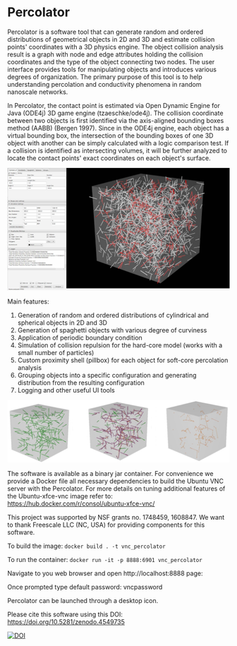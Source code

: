 # Percolator
Percolator is a software tool that can generate random and ordered distributions of geometrical objects in 2D and 3D and estimate collision points' coordinates with a 3D physics engine. The object collision analysis result is a graph with node and edge attributes holding the collision coordinates and the type of the object connecting two nodes.  The user interface provides tools for manipulating objects and introduces various degrees of organization. The primary purpose of this tool is to help understanding percolation and conductivity phenomena in random nanoscale networks.

In Percolator, the contact point is estimated via Open Dynamic Engine for Java (ODE4j) 3D game engine (tzaeschke/ode4j). The collision coordinate between two objects is first identified via the axis-aligned bounding boxes method (AABB) (Bergen 1997). Since in the ODE4j engine, each object has a virtual bounding box, the intersection of the bounding boxes of one 3D object with another can be simply calculated with a logic comparison test. If a collision is identified as intersecting volumes, it will be further analyzed to locate the contact points' exact coordinates on each object's surface.

![alt text](https://github.com/nfrik/Percolator/blob/main/img/UI-example.jpg?raw=true)

Main features:
1. Generation of random and ordered distributions of cylindrical and spherical objects in 2D and 3D
2. Generation of spaghetti objects with various degree of curviness
3. Application of periodic boundary condition
4. Simulation of collision repulsion for the hard-core model (works with a small number of particles)
5. Custom proximity shell (pillbox) for each object for soft-core percolation analysis
6. Grouping objects into a specific configuration and generating distribution from the resulting configuration
7. Logging and other useful UI tools

![alt text](https://github.com/nfrik/Percolator/blob/main/img/Connectivity.jpg?raw=true)


The software is available as a binary jar container. For convenience we provide a Docker file all necessary dependencies to build the Ubuntu VNC server with the Percolator. For more details on tuning additional features of the Ubuntu-xfce-vnc image refer to: https://hub.docker.com/r/consol/ubuntu-xfce-vnc/

This project was supported by NSF grants no. 1748459, 1608847. We want to thank Freescale LLC (NC, USA) for providing components for this software.

To build the image:
```docker build . -t vnc_percolator```

To run the container:
```docker run -it -p 8888:6901 vnc_percolator```

Navigate to you web browser and open http://localhost:8888 page:

Once prompted type default password: vncpassword

Percolator can be launched through a desktop icon.


Please cite this software using this DOI: https://doi.org/10.5281/zenodo.4549735

[![DOI](https://zenodo.org/badge/339210670.svg)](https://zenodo.org/badge/latestdoi/339210670)
